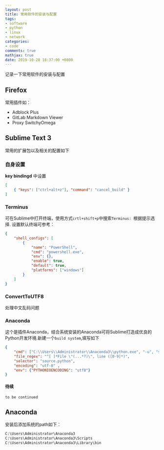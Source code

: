 ```yaml
---
layout: post
title: 常用软件的安装与配置
tags:
- software
- python
- linux
- network
categories:
- code
comments: true
mathjax: true
date: 2019-10-28 18:37:00 +0800
---
```

记录一下常用软件的安装与配置

## Firefox
常用插件如：
+ Adblock Plus
+ GitLab Markdown Viewer
+ Proxy SwitchyOmega

## Sublime Text 3
常用的扩展包以及相关的配置如下

### 自身设置
**key bindingd** 中设置
```json
[
	{ "keys": ["ctrl+alt+z"], "command": "cancel_build" }
]
```

### Terminus
可在Sublime中打开终端，使用方式`crtl+shift+p`中搜索`Terminus: `根据提示选择. 设置默认终端可参考：
```json
{
    "shell_configs": [
        {
            "name": "PowerShell",
            "cmd": "powershell.exe",
            "env": {},
            "enable": true,
            "default": true,
            "platforms": ["windows"]
        }
    ]
}
```

### ConvertToUTF8
处理中文乱码问题

### Anaconda
这个是插件Anaconda，结合系统安装的Anaconda可将Sublime打造成优良的Python开发环境.新建一个`build system`,填写如下
```json
{
    "cmd": ["C:\\Users\\Administrator\\Anaconda3\\python.exe", "-u", "$file"],
    "file_regex": "^[ ]*File \"(...*?)\", line ([0-9]*)",
    "selector": "source.python",
    "encoding": "utf-8" ,
    "env": {"PYTHONIOENCODING": "utf8"}
}
```

#### 待续
`to be continued`

## Anaconda

安装后添加系统的path如下：
```bash
C:\Users\Administrator\Anaconda3
C:\Users\Administrator\Anaconda3\Scripts
C:\Users\Administrator\Anaconda3\Library\bin
```
